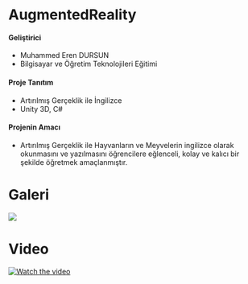 # AugmentedReality

####  Geliştirici
- Muhammed Eren DURSUN
- Bilgisayar ve Öğretim Teknolojileri Eğitimi

####  Proje Tanıtım
- Artırılmış Gerçeklik ile İngilizce
- Unity 3D, C#

####  Projenin Amacı
- Artırılmış Gerçeklik ile Hayvanların ve Meyvelerin ingilizce olarak okunmasını ve yazılmasını öğrencilere eğlenceli, kolay ve kalıcı bir şekilde öğretmek amaçlanmıştır.

# Galeri

![](image.png)

# Video

[![Watch the video](ar.png)](http://youtu.be/hW9TF2FDYQ4)
